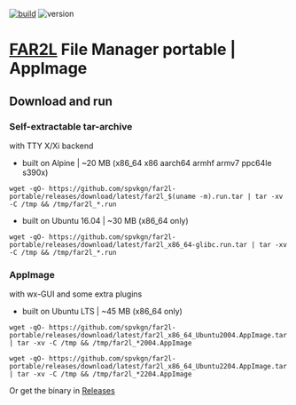 [![build](https://github.com/spvkgn/far2l-portable/actions/workflows/build.yml/badge.svg)](https://github.com/spvkgn/far2l-portable/actions/workflows/build.yml) ![version](https://img.shields.io/endpoint?url=https://gist.githubusercontent.com/spvkgn/f53cb6c1d56b0eaf40c88d607fc5fef1/raw/far2l-portable.json)
# [FAR2L](https://github.com/elfmz/far2l) File Manager portable | AppImage
## Download and run
### Self-extractable tar-archive
with TTY X/Xi backend
* built on Alpine | ~20 MB (x86_64 x86 aarch64 armhf armv7 ppc64le s390x)
```
wget -qO- https://github.com/spvkgn/far2l-portable/releases/download/latest/far2l_$(uname -m).run.tar | tar -xv -C /tmp && /tmp/far2l_*.run
```
* built on Ubuntu 16.04 | ~30 MB (x86_64 only)
```
wget -qO- https://github.com/spvkgn/far2l-portable/releases/download/latest/far2l_x86_64-glibc.run.tar | tar -xv -C /tmp && /tmp/far2l_*.run
```
### AppImage
with wx-GUI and some extra plugins
* built on Ubuntu LTS | ~45 MB (x86_64 only)
```
wget -qO- https://github.com/spvkgn/far2l-portable/releases/download/latest/far2l_x86_64_Ubuntu2004.AppImage.tar | tar -xv -C /tmp && /tmp/far2l_*2004.AppImage
```
```
wget -qO- https://github.com/spvkgn/far2l-portable/releases/download/latest/far2l_x86_64_Ubuntu2204.AppImage.tar | tar -xv -C /tmp && /tmp/far2l_*2204.AppImage
```
Or get the binary in [Releases](https://github.com/spvkgn/far2l-portable/releases)
